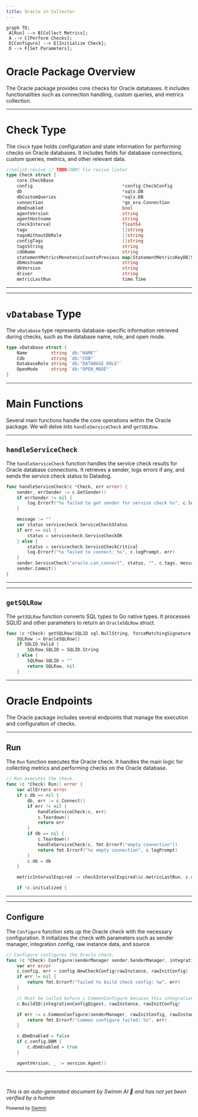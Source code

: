 ```yaml
---
title: Oracle in Collector
---
```

```mermaid
graph TD;
 A[Run] --> B[Collect Metrics];
 A --> C[Perform Checks];
 D[Configure] --> E[Initialize Check];
 D --> F[Set Parameters];
```

# Oracle Package Overview

The Oracle package provides core checks for Oracle databases. It includes functionalities such as connection handling, custom queries, and metrics collection.

<SwmSnippet path="/pkg/collector/corechecks/oracle/oracle.go" line="78">

---

# Check Type

The <SwmToken path="pkg/collector/corechecks/oracle/oracle.go" pos="79:2:2" line-data="type Check struct {">`Check`</SwmToken> type holds configuration and state information for performing checks on Oracle databases. It includes fields for database connections, custom queries, metrics, and other relevant data.

```go
//nolint:revive // TODO(DBM) Fix revive linter
type Check struct {
	core.CheckBase
	config                                  *config.CheckConfig
	db                                      *sqlx.DB
	dbCustomQueries                         *sqlx.DB
	connection                              *go_ora.Connection
	dbmEnabled                              bool
	agentVersion                            string
	agentHostname                           string
	checkInterval                           float64
	tags                                    []string
	tagsWithoutDbRole                       []string
	configTags                              []string
	tagsString                              string
	cdbName                                 string
	statementMetricsMonotonicCountsPrevious map[StatementMetricsKeyDB]StatementMetricsMonotonicCountDB
	dbHostname                              string
	dbVersion                               string
	driver                                  string
	metricLastRun                           time.Time
```

---

</SwmSnippet>

<SwmSnippet path="/pkg/collector/corechecks/oracle/oracle.go" line="120">

---

# <SwmToken path="pkg/collector/corechecks/oracle/oracle.go" pos="120:2:2" line-data="type vDatabase struct {">`vDatabase`</SwmToken> Type

The <SwmToken path="pkg/collector/corechecks/oracle/oracle.go" pos="120:2:2" line-data="type vDatabase struct {">`vDatabase`</SwmToken> type represents database-specific information retrieved during checks, such as the database name, role, and open mode.

```go
type vDatabase struct {
	Name         string `db:"NAME"`
	Cdb          string `db:"CDB"`
	DatabaseRole string `db:"DATABASE_ROLE"`
	OpenMode     string `db:"OPEN_MODE"`
}
```

---

</SwmSnippet>

# Main Functions

Several main functions handle the core operations within the Oracle package. We will delve into <SwmToken path="pkg/collector/corechecks/oracle/oracle.go" pos="127:2:2" line-data="func handleServiceCheck(c *Check, err error) {">`handleServiceCheck`</SwmToken> and <SwmToken path="pkg/collector/corechecks/oracle/activity.go" pos="138:9:9" line-data="func (c *Check) getSQLRow(SQLID sql.NullString, forceMatchingSignature *string, SQLPlanHashValue *uint64, SQLExecStart sql.NullString) (OracleSQLRow, error) {">`getSQLRow`</SwmToken>.

<SwmSnippet path="/pkg/collector/corechecks/oracle/oracle.go" line="127">

---

## <SwmToken path="pkg/collector/corechecks/oracle/oracle.go" pos="127:2:2" line-data="func handleServiceCheck(c *Check, err error) {">`handleServiceCheck`</SwmToken>

The <SwmToken path="pkg/collector/corechecks/oracle/oracle.go" pos="127:2:2" line-data="func handleServiceCheck(c *Check, err error) {">`handleServiceCheck`</SwmToken> function handles the service check results for Oracle database connections. It retrieves a sender, logs errors if any, and sends the service check status to Datadog.

```go
func handleServiceCheck(c *Check, err error) {
	sender, errSender := c.GetSender()
	if errSender != nil {
		log.Errorf("%s failed to get sender for service check %s", c.logPrompt, err)
	}

	message := ""
	var status servicecheck.ServiceCheckStatus
	if err == nil {
		status = servicecheck.ServiceCheckOK
	} else {
		status = servicecheck.ServiceCheckCritical
		log.Errorf("%s failed to connect: %s", c.logPrompt, err)
	}
	sender.ServiceCheck("oracle.can_connect", status, "", c.tags, message)
	sender.Commit()
}
```

---

</SwmSnippet>

<SwmSnippet path="/pkg/collector/corechecks/oracle/activity.go" line="138">

---

## <SwmToken path="pkg/collector/corechecks/oracle/activity.go" pos="138:9:9" line-data="func (c *Check) getSQLRow(SQLID sql.NullString, forceMatchingSignature *string, SQLPlanHashValue *uint64, SQLExecStart sql.NullString) (OracleSQLRow, error) {">`getSQLRow`</SwmToken>

The <SwmToken path="pkg/collector/corechecks/oracle/activity.go" pos="138:9:9" line-data="func (c *Check) getSQLRow(SQLID sql.NullString, forceMatchingSignature *string, SQLPlanHashValue *uint64, SQLExecStart sql.NullString) (OracleSQLRow, error) {">`getSQLRow`</SwmToken> function converts SQL types to Go native types. It processes SQLID and other parameters to return an <SwmToken path="pkg/collector/corechecks/oracle/activity.go" pos="138:38:38" line-data="func (c *Check) getSQLRow(SQLID sql.NullString, forceMatchingSignature *string, SQLPlanHashValue *uint64, SQLExecStart sql.NullString) (OracleSQLRow, error) {">`OracleSQLRow`</SwmToken> struct.

```go
func (c *Check) getSQLRow(SQLID sql.NullString, forceMatchingSignature *string, SQLPlanHashValue *uint64, SQLExecStart sql.NullString) (OracleSQLRow, error) {
	SQLRow := OracleSQLRow{}
	if SQLID.Valid {
		SQLRow.SQLID = SQLID.String
	} else {
		SQLRow.SQLID = ""
		return SQLRow, nil
	}
```

---

</SwmSnippet>

# Oracle Endpoints

The Oracle package includes several endpoints that manage the execution and configuration of checks.

<SwmSnippet path="/pkg/collector/corechecks/oracle/oracle.go" line="154">

---

## Run

The <SwmToken path="pkg/collector/corechecks/oracle/oracle.go" pos="154:2:2" line-data="// Run executes the check.">`Run`</SwmToken> function executes the Oracle check. It handles the main logic for collecting metrics and performing checks on the Oracle database.

```go
// Run executes the check.
func (c *Check) Run() error {
	var allErrors error
	if c.db == nil {
		db, err := c.Connect()
		if err != nil {
			handleServiceCheck(c, err)
			c.Teardown()
			return err
		}
		if db == nil {
			c.Teardown()
			handleServiceCheck(c, fmt.Errorf("empty connection"))
			return fmt.Errorf("%s empty connection", c.logPrompt)
		}
		c.db = db
	}

	metricIntervalExpired := checkIntervalExpired(&c.metricLastRun, c.config.MetricCollectionInterval)

	if !c.initialized {
```

---

</SwmSnippet>

<SwmSnippet path="/pkg/collector/corechecks/oracle/oracle.go" line="362">

---

## Configure

The <SwmToken path="pkg/collector/corechecks/oracle/oracle.go" pos="362:2:2" line-data="// Configure configures the Oracle check.">`Configure`</SwmToken> function sets up the Oracle check with the necessary configuration. It initializes the check with parameters such as sender manager, integration config, raw instance data, and source.

```go
// Configure configures the Oracle check.
func (c *Check) Configure(senderManager sender.SenderManager, integrationConfigDigest uint64, rawInstance integration.Data, rawInitConfig integration.Data, source string) error {
	var err error
	c.config, err = config.NewCheckConfig(rawInstance, rawInitConfig)
	if err != nil {
		return fmt.Errorf("failed to build check config: %w", err)
	}

	// Must be called before c.CommonConfigure because this integration supports multiple instances
	c.BuildID(integrationConfigDigest, rawInstance, rawInitConfig)

	if err := c.CommonConfigure(senderManager, rawInitConfig, rawInstance, source); err != nil {
		return fmt.Errorf("common configure failed: %s", err)
	}

	c.dbmEnabled = false
	if c.config.DBM {
		c.dbmEnabled = true
	}

	agentVersion, _ := version.Agent()
```

---

</SwmSnippet>

&nbsp;

*This is an auto-generated document by Swimm AI 🌊 and has not yet been verified by a human*

<SwmMeta version="3.0.0" repo-id="Z2l0aHViJTNBJTNBZGF0YWRvZy1hZ2VudCUzQSUzQVN3aW1tLURlbW8=" repo-name="datadog-agent"><sup>Powered by [Swimm](/)</sup></SwmMeta>
